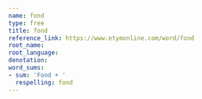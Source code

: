 ```yaml
---
name: fond
type: free
title: fond
reference_link: https://www.etymonline.com/word/fond
root_name: 
root_language: 
denotation: 
word_sums:
- sum: 'Fond + '
  respelling: fond
---
```

